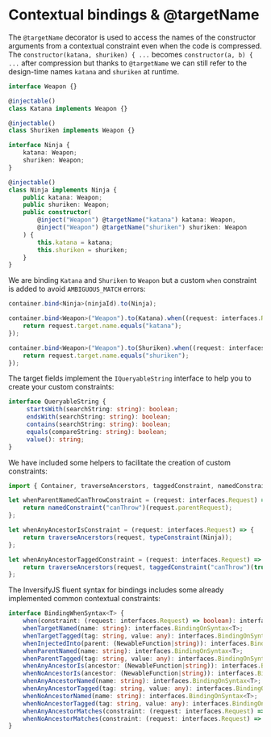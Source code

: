 # Contextual bindings & @targetName
The `@targetName` decorator is used to access the names of the constructor arguments from a
contextual constraint even when the code is compressed. The `constructor(katana, shuriken) { ...`
becomes `constructor(a, b) { ...` after compression but thanks to `@targetName` we can still
refer to the design-time names `katana` and `shuriken` at runtime.

```ts
interface Weapon {}

@injectable()
class Katana implements Weapon {}

@injectable()
class Shuriken implements Weapon {}

interface Ninja {
    katana: Weapon;
    shuriken: Weapon;
}

@injectable()
class Ninja implements Ninja {
    public katana: Weapon;
    public shuriken: Weapon;
    public constructor(
        @inject("Weapon") @targetName("katana") katana: Weapon,
        @inject("Weapon") @targetName("shuriken") shuriken: Weapon
    ) {
        this.katana = katana;
        this.shuriken = shuriken;
    }
}
```

We are binding `Katana` and `Shuriken` to `Weapon` but a custom `when` constraint is added to avoid `AMBIGUOUS_MATCH` errors:

```ts
container.bind<Ninja>(ninjaId).to(Ninja);

container.bind<Weapon>("Weapon").to(Katana).when((request: interfaces.Request) => {
    return request.target.name.equals("katana");
});

container.bind<Weapon>("Weapon").to(Shuriken).when((request: interfaces.Request) => {
    return request.target.name.equals("shuriken");
});
```

The target fields implement the `IQueryableString` interface to help you to create your custom constraints:

```ts
interface QueryableString {
	 startsWith(searchString: string): boolean;
	 endsWith(searchString: string): boolean;
	 contains(searchString: string): boolean;
	 equals(compareString: string): boolean;
	 value(): string;
}
```
We have included some helpers to facilitate the creation of custom constraints:

```ts
import { Container, traverseAncerstors, taggedConstraint, namedConstraint, typeConstraint } from "inversify";

let whenParentNamedCanThrowConstraint = (request: interfaces.Request) => {
    return namedConstraint("canThrow")(request.parentRequest);
};

let whenAnyAncestorIsConstraint = (request: interfaces.Request) => {
    return traverseAncerstors(request, typeConstraint(Ninja));
};

let whenAnyAncestorTaggedConstraint = (request: interfaces.Request) => {
    return traverseAncerstors(request, taggedConstraint("canThrow")(true));
};
```

The InversifyJS fluent syntax for bindings includes some already implemented common contextual constraints:

```ts
interface BindingWhenSyntax<T> {
    when(constraint: (request: interfaces.Request) => boolean): interfaces.BindingOnSyntax<T>;
    whenTargetNamed(name: string): interfaces.BindingOnSyntax<T>;
    whenTargetTagged(tag: string, value: any): interfaces.BindingOnSyntax<T>;
    whenInjectedInto(parent: (NewableFunction|string)): interfaces.BindingOnSyntax<T>;
    whenParentNamed(name: string): interfaces.BindingOnSyntax<T>;
    whenParentTagged(tag: string, value: any): interfaces.BindingOnSyntax<T>;
    whenAnyAncestorIs(ancestor: (NewableFunction|string)): interfaces.BindingOnSyntax<T>;
    whenNoAncestorIs(ancestor: (NewableFunction|string)): interfaces.BindingOnSyntax<T>;
    whenAnyAncestorNamed(name: string): interfaces.BindingOnSyntax<T>;
    whenAnyAncestorTagged(tag: string, value: any): interfaces.BindingOnSyntax<T>;
    whenNoAncestorNamed(name: string): interfaces.BindingOnSyntax<T>;
    whenNoAncestorTagged(tag: string, value: any): interfaces.BindingOnSyntax<T>;
    whenAnyAncestorMatches(constraint: (request: interfaces.Request) => boolean): interfaces.BindingOnSyntax<T>;
    whenNoAncestorMatches(constraint: (request: interfaces.Request) => boolean): interfaces.BindingOnSyntax<T>;
}
```
